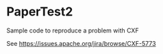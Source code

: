 PaperTest2
==========

Sample code to reproduce a problem with CXF

See https://issues.apache.org/jira/browse/CXF-5773

